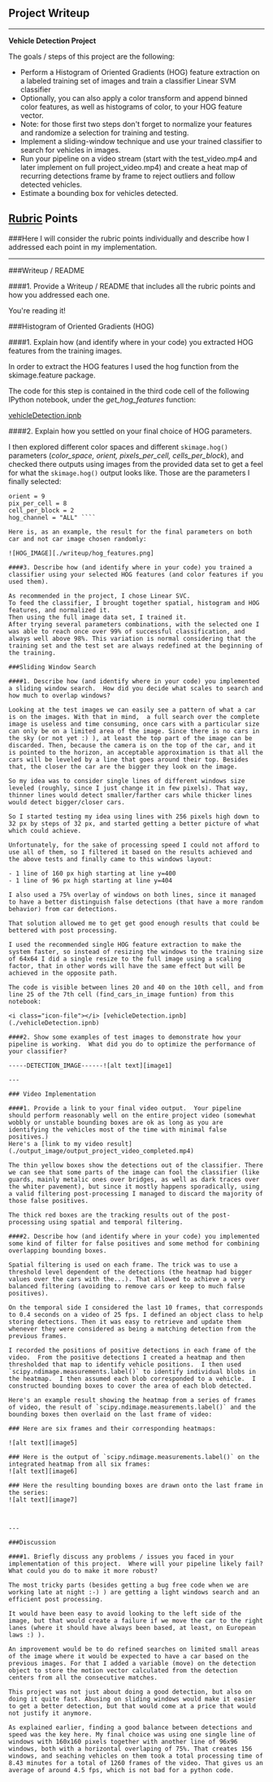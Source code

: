 ## Project Writeup

---

**Vehicle Detection Project**

The goals / steps of this project are the following:

* Perform a Histogram of Oriented Gradients (HOG) feature extraction on a labeled training set of images and train a classifier Linear SVM classifier
* Optionally, you can also apply a color transform and append binned color features, as well as histograms of color, to your HOG feature vector. 
* Note: for those first two steps don't forget to normalize your features and randomize a selection for training and testing.
* Implement a sliding-window technique and use your trained classifier to search for vehicles in images.
* Run your pipeline on a video stream (start with the test_video.mp4 and later implement on full project_video.mp4) and create a heat map of recurring detections frame by frame to reject outliers and follow detected vehicles.
* Estimate a bounding box for vehicles detected.

[//]: # (Image References)
[image1]: ./examples/car_not_car.png
[image2]: ./examples/HOG_example.jpg
[image3]: ./examples/sliding_windows.jpg
[image4]: ./examples/sliding_window.jpg
[image5]: ./examples/bboxes_and_heat.png
[image6]: ./examples/labels_map.png
[image7]: ./examples/output_bboxes.png
[video1]: ./project_video.mp4

## [Rubric](https://review.udacity.com/#!/rubrics/513/view) Points
###Here I will consider the rubric points individually and describe how I addressed each point in my implementation.  

---
###Writeup / README

####1. Provide a Writeup / README that includes all the rubric points and how you addressed each one.  

You're reading it!

###Histogram of Oriented Gradients (HOG)

####1. Explain how (and identify where in your code) you extracted HOG features from the training images.

In order to extract the HOG features I used the hog function from the skimage.feature package.

The code for this step is contained in the third code cell of the following IPython notebook, under the *get_hog_features* function:

<i class="icon-file"></i> [vehicleDetection.ipnb](./vehicleDetection.ipnb)  

####2. Explain how you settled on your final choice of HOG parameters.

I then explored different color spaces and different `skimage.hog()` parameters (*color_space, orient, pixels_per_cell, cells_per_block*), and checked there outputs using images from the provided data set to get a feel for what the `skimage.hog()` output looks like. Those are the parameters I finally selected:

````color_space = 'YCrCb' 
orient = 9  
pix_per_cell = 8 
cell_per_block = 2 
hog_channel = "ALL" ````

Here is, as an example, the result for the final parameters on both car and not car image chosen randomly:

![HOG_IMAGE][./writeup/hog_features.png]

####3. Describe how (and identify where in your code) you trained a classifier using your selected HOG features (and color features if you used them).

As recommended in the project, I chose Linear SVC.
To feed the classifier, I brought together spatial, histogram and HOG features, and normalized it.
Then using the full image data set, I trained it.
After trying several parameters combinations, with the selected one I was able to reach once over 99% of successful classification, and always well above 98%. This variation is normal considering that the training set and the test set are always redefined at the beginning of the training.

###Sliding Window Search

####1. Describe how (and identify where in your code) you implemented a sliding window search.  How did you decide what scales to search and how much to overlap windows?

Looking at the test images we can easily see a pattern of what a car is on the images. With that in mind,  a full search over the complete image is useless and time consuming, once cars with a particular size can only be on a limited area of the image. Since there is no cars in the sky (or not yet :) ), at least the top part of the image can be discarded. Then, because the camera is on the top of the car, and it is pointed to the horizon, an acceptable approximation is that all the cars will be leveled by a line that goes around their top. Besides that, the closer the car are the bigger they look on the image.

So my idea was to consider single lines of different windows size leveled (roughly, since I just change it in few pixels). That way, thinner lines would detect smaller/farther cars while thicker lines would detect bigger/closer cars.

So I started testing my idea using lines with 256 pixels high down to 32 px by steps of 32 px, and started getting a better picture of what which could achieve.

Unfortunately, for the sake of processing speed I could not afford to use all of them, so I filtered it based on the results achieved and the above tests and finally came to this windows layout:

- 1 line of 160 px high starting at line y=400
- 1 line of 96 px high starting at line y=404

I also used a 75% overlay of windows on both lines, since it managed to have a better distinguish false detections (that have a more random behavior) from car detections.

That solution allowed me to get get good enough results that could be bettered with post processing.

I used the recommended single HOG feature extraction to make the system faster, so instead of resizing the windows to the training size of 64x64 I did a single resize to the full image using a scaling factor, that in other words will have the same effect but will be achieved in the opposite path.

The code is visible between lines 20 and 40 on the 10th cell, and from line 25 of the 7th cell (find_cars_in_image funtion) from this notebook: 

<i class="icon-file"></i> [vehicleDetection.ipnb](./vehicleDetection.ipnb)  

####2. Show some examples of test images to demonstrate how your pipeline is working.  What did you do to optimize the performance of your classifier?

-----DETECTION_IMAGE------![alt text][image1]

---

### Video Implementation

####1. Provide a link to your final video output.  Your pipeline should perform reasonably well on the entire project video (somewhat wobbly or unstable bounding boxes are ok as long as you are identifying the vehicles most of the time with minimal false positives.)
Here's a [link to my video result](./output_image/output_project_video_completed.mp4)

The thin yellow boxes show the detections out of the classifier. There we can see that some parts of the image can fool the classifier (like guards, mainly metalic ones over bridges, as well as dark traces over the whiter pavement), but since it mostly happens sporadically, using a valid filtering post-processing I managed to discard the majority of those false positives.

The thick red boxes are the tracking results out of the post-processing using spatial and temporal filtering.

####2. Describe how (and identify where in your code) you implemented some kind of filter for false positives and some method for combining overlapping bounding boxes.

Spatial filtering is used on each frame. The trick was to use a threshold level dependent of the detections (the heatmap had bigger values over the cars with the...). That allowed to achieve a very balanced filtering (avoiding to remove cars or keep to much false positives).

On the temporal side I considered the last 10 frames, that corresponds to 0.4 seconds on a video of 25 fps. I defined an object class to help storing detections. Then it was easy to retrieve and update them whenever they were considered as being a matching detection from the previous frames.

I recorded the positions of positive detections in each frame of the video.  From the positive detections I created a heatmap and then thresholded that map to identify vehicle positions.  I then used `scipy.ndimage.measurements.label()` to identify individual blobs in the heatmap.  I then assumed each blob corresponded to a vehicle.  I constructed bounding boxes to cover the area of each blob detected.  

Here's an example result showing the heatmap from a series of frames of video, the result of `scipy.ndimage.measurements.label()` and the bounding boxes then overlaid on the last frame of video:

### Here are six frames and their corresponding heatmaps:

![alt text][image5]

### Here is the output of `scipy.ndimage.measurements.label()` on the integrated heatmap from all six frames:
![alt text][image6]

### Here the resulting bounding boxes are drawn onto the last frame in the series:
![alt text][image7]



---

###Discussion

####1. Briefly discuss any problems / issues you faced in your implementation of this project.  Where will your pipeline likely fail?  What could you do to make it more robust?

The most tricky parts (besides getting a bug free code when we are working late at night :-) ) are getting a light windows search and an efficient post processing.

It would have been easy to avoid looking to the left side of the image, but that would create a failure if we move the car to the right lanes (where it should have always been based, at least, on European laws :) ).

An improvement would be to do refined searches on limited small areas of the image where it would be expected to have a car based on the previous images. For that I added a variable (move) on the detection object to store the motion vector calculated from the detection centers from all the consecutive matches.  

This project was not just about doing a good detection, but also on doing it quite fast. Abusing on sliding windows would make it easier to get a better detection, but that would come at a price that would not justify it anymore.

As explained earlier, finding a good balance between detections and speed was the key here. My final choice was using one single line of windows with 160x160 pixels together with another line of 96x96 windows, both with a horizontal overlaping of 75%. That creates 156 windows, and seaching vehicles on them took a total processing time of 8.43 minutes for a total of 1260 frames of the video. That gives us an average of around 4.5 fps, which is not bad for a python code.



